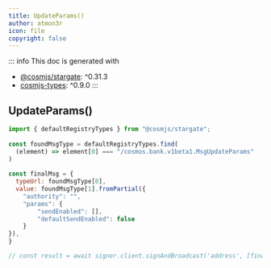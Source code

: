 ```yaml
---
title: UpdateParams()
author: atmon3r
icon: file
copyright: false
---
```


::: info
This doc is generated with 
- [@cosmjs/stargate](https://www.npmjs.com/package/@cosmjs/stargate): ^0.31.3
- [cosmjs-types](https://www.npmjs.com/package/cosmjs-types): ^0.9.0
:::
  
## UpdateParams()
 
```js
import { defaultRegistryTypes } from "@cosmjs/stargate";
 
const foundMsgType = defaultRegistryTypes.find(
  (element) => element[0] === "/cosmos.bank.v1beta1.MsgUpdateParams"
)
  
const finalMsg = {
  typeUrl: foundMsgType[0],
  value: foundMsgType[1].fromPartial({
    "authority": "",
    "params": {
        "sendEnabled": [],
        "defaultSendEnabled": false
    }
}),
}

// const result = await signer.client.signAndBroadcast('address', [finalMsg], "auto", "")
 
```
   
